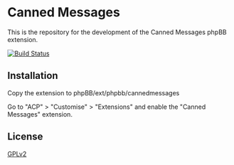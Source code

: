 # Canned Messages

This is the repository for the development of the Canned Messages phpBB extension.

[![Build Status](https://travis-ci.org/phpbb-extensions/cannedmessages.svg?branch=master)](https://travis-ci.org/phpbb-extensions/cannedmessages)

## Installation

Copy the extension to phpBB/ext/phpbb/cannedmessages

Go to "ACP" > "Customise" > "Extensions" and enable the "Canned Messages" extension.

## License

[GPLv2](license.txt)
